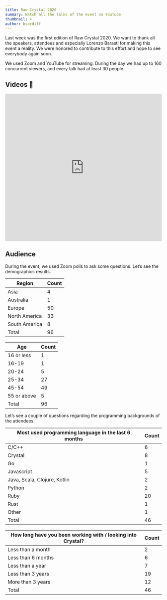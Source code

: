 ```yaml
---
title: Raw Crystal 2020
summary: Watch all the talks of the event on YouTube
thumbnail: +
author: bcardiff
---
```


Last week was the first edition of Raw Crystal 2020. We want to thank all the speakers, attendees and especially Lorenzo Barasti for making this event a reality. We were honored to contribute to this effort and hope to see everybody again soon.

We used Zoom and YouTube for streaming. During the day we had up to 160 concurrent viewers, and every talk had at least 30 people.

## Videos 🍿

<iframe width="840" height="473" src="https://www.youtube.com/embed/videoseries?list=PLfpFq_WLOW__RIIyWvTgYV4bw2cpav2mJ" frameborder="0" allow="accelerometer; autoplay; clipboard-write; encrypted-media; gyroscope; picture-in-picture" allowfullscreen style="margin: 0 auto; max-width: 100%;"></iframe>

## Audience

During the event, we used Zoom polls to ask some questions. Let’s see the demographics results.

<table class="bordered no-underline" style="width: auto; margin: 0 auto;">
  <thead>
    <tr><th>Region</th><th>Count</th></tr>
  </thead>
  <tbody>
    <tr><td>Asia</td><td class="center">4</td></tr>
    <tr><td>Australia</td><td class="center">1</td></tr>
    <tr><td>Europe</td><td class="center">50</td></tr>
    <tr><td>North America</td><td class="center">33</td></tr>
    <tr><td>South America</td><td class="center">8</td></tr>
    <tr><td>Total</td><td class="center">96</td></tr>
  </tbody>
</table>

<br/>

<table class="bordered no-underline" style="width: auto; margin: 0 auto;">
  <thead>
    <tr><th>Age</th><th>Count</th></tr>
  </thead>
  <tbody>
    <tr><td>16 or less</td><td class="center">1</td></tr>
    <tr><td>16-19</td><td class="center">1</td></tr>
    <tr><td>20-24</td><td class="center">5</td></tr>
    <tr><td>25-34</td><td class="center">27</td></tr>
    <tr><td>45-54</td><td class="center">49</td></tr>
    <tr><td>55 or above</td><td class="center">5</td></tr>
    <tr><td>Total</td><td class="center">96</td></tr>
  </tbody>
</table>

Let’s see a couple of questions regarding the programming backgrounds of the attendees.

<table class="bordered no-underline" style="width: auto; margin: 0 auto;">
  <thead>
    <tr><th>Most used programming language in the last 6 months</th><th>Count</th></tr>
  </thead>
  <tbody>
    <tr><td>C/C++</td><td class="center">6</td></tr>
    <tr><td>Crystal</td><td class="center">8</td></tr>
    <tr><td>Go</td><td class="center">1</td></tr>
    <tr><td>Javascript</td><td class="center">5</td></tr>
    <tr><td>Java, Scala, Clojure, Kotlin</td><td class="center">2</td></tr>
    <tr><td>Python</td><td class="center">2</td></tr>
    <tr><td>Ruby</td><td class="center">20</td></tr>
    <tr><td>Rust</td><td class="center">1</td></tr>
    <tr><td>Other</td><td class="center">1</td></tr>
    <tr><td>Total</td><td class="center">46</td></tr>
  </tbody>
</table>

<br/>

<table class="bordered no-underline" style="width: auto; margin: 0 auto;">
  <thead>
    <tr><th>How long have you been working with / looking into Crystal?</th><th>Count</th></tr>
  </thead>
  <tbody>
    <tr><td>Less than a month</td><td class="center">2</td></tr>
    <tr><td>Less than 6 months</td><td class="center">6</td></tr>
    <tr><td>Less than a year</td><td class="center">7</td></tr>
    <tr><td>Less than 3 years</td><td class="center">19</td></tr>
    <tr><td>More than 3 years</td><td class="center">12</td></tr>
    <tr><td>Total</td><td class="center">46</td></tr>
  </tbody>
</table>
